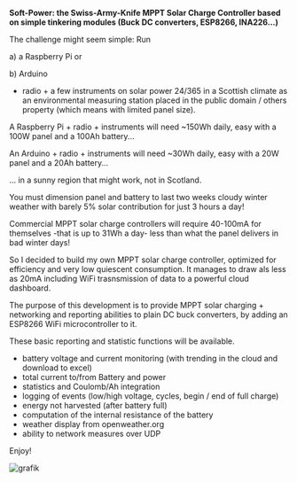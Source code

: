 <b>Soft-Power: the Swiss-Army-Knife MPPT Solar Charge Controller based on simple tinkering modules (Buck DC converters, ESP8266, INA226...)</b>

The challenge might seem simple: Run 

a) a Raspberry Pi or 

b) Arduino 

+ radio + a few instruments on solar power 24/365 in a Scottish climate as an environmental measuring station placed in the public domain / others property (which means with limited panel size).

A Raspberry Pi + radio + instruments will need ~150Wh daily, easy with a 100W panel and a 100Ah battery...

An Arduino + radio + instruments will need ~30Wh daily, easy with a 20W panel and a 20Ah battery...

... in a sunny region that might work, not in Scotland. 

You must dimension panel and battery to last two weeks cloudy winter weather with barely 5% solar contribution for just 3 hours a day!

Commercial MPPT solar charge controllers will require 40-100mA for themselves -that is up to 31Wh a day- less than what the panel delivers in bad winter days!

So I decided to build my own MPPT solar charge controller, optimized for efficiency and very low quiescent consumption.
It manages to draw als less as 20mA including WiFi trasnsmission of data to a powerful cloud dashboard.

The purpose of this development is to provide MPPT solar charging + networking and reporting abilities to plain DC buck converters, by adding an ESP8266 WiFi microcontroller to it.
 
These basic reporting and statistic functions will be available.
- battery voltage and current monitoring (with trending in the cloud and download to excel)
- total current to/from Battery and power
- statistics and Coulomb/Ah integration
- logging of events (low/high voltage, cycles, begin / end of full charge)
- energy not harvested (after battery full)
- computation of the internal resistance of the battery
- weather display from openweather.org
- ability to network measures over UDP

Enjoy!

![grafik](https://user-images.githubusercontent.com/14197155/100760181-c595dd00-33f1-11eb-87bc-8ccab89986ff.png)
